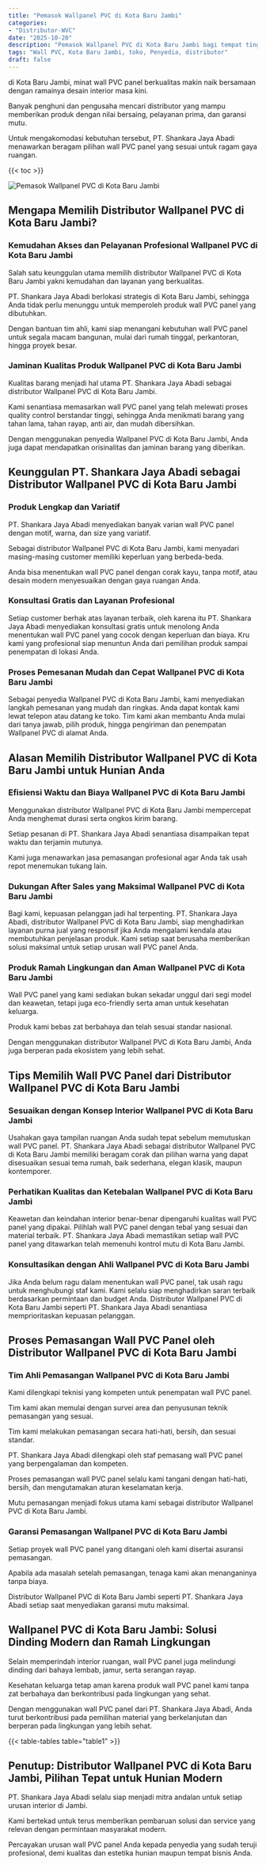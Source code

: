 ```yaml
---
title: "Pemasok Wallpanel PVC di Kota Baru Jambi"
categories: 
- "Distributor-WVC"
date: "2025-10-20"
description: "Pemasok Wallpanel PVC di Kota Baru Jambi bagi tempat tinggal, perkantoran, serta ritel. Material terbaik, pilihan motif, variasi warna modern, dengan layanan pemasangan oleh tim profesional dan jaminan resmi!|Servis penyediaan Wallpanel PVC di Kota Baru Jambi bagi kebutuhan rumah, office, atau toko, dengan produk terbaik dan instalasi oleh tim berpengalaman dan jaminan resmi.|Solusi Wallpanel PVC di Kota Baru Jambi yang terbukti bagi hunian, office, serta gerai, dengan panel unggulan dan instalasi dikerjakan oleh tim berpengalaman dan garansi resmi.|Penjualan Wallpanel PVC di Kota Baru Jambi untuk tempat tinggal, kantor, serta toko, dengan material unggulan dan penempatan dikerjakan oleh tim berpengalaman, lengkap dengan kepastian resmi.}"
tags: "Wall PVC, Kota Baru Jambi, toko, Penyedia, distributor"
draft: false
---
```


di Kota Baru Jambi, minat wall PVC panel berkualitas makin naik bersamaan dengan ramainya desain interior masa kini.

Banyak penghuni dan pengusaha mencari distributor yang mampu memberikan produk dengan nilai bersaing, pelayanan prima, dan garansi mutu.

Untuk mengakomodasi kebutuhan tersebut, PT. Shankara Jaya Abadi menawarkan beragam pilihan wall PVC panel yang sesuai untuk ragam gaya ruangan.

{{< toc >}}

![Pemasok Wallpanel PVC di Kota Baru Jambi](/images/Distributor-WVC/Pemasok-Wallpanel-PVC-di-Kota-Baru-Jambi.png)


## Mengapa Memilih Distributor Wallpanel PVC di Kota Baru Jambi?

### Kemudahan Akses dan Pelayanan Profesional Wallpanel PVC di Kota Baru Jambi

Salah satu keunggulan utama memilih distributor Wallpanel PVC di Kota Baru Jambi yakni kemudahan dan layanan yang berkualitas.

PT. Shankara Jaya Abadi berlokasi strategis di Kota Baru Jambi, sehingga Anda tidak perlu menunggu untuk memperoleh produk wall PVC panel yang dibutuhkan.

Dengan bantuan tim ahli, kami siap menangani kebutuhan wall PVC panel untuk segala macam bangunan, mulai dari rumah tinggal, perkantoran, hingga proyek besar.

### Jaminan Kualitas Produk Wallpanel PVC di Kota Baru Jambi

Kualitas barang menjadi hal utama PT. Shankara Jaya Abadi sebagai distributor Wallpanel PVC di Kota Baru Jambi.

Kami senantiasa memasarkan wall PVC panel yang telah melewati proses quality control berstandar tinggi, sehingga Anda menikmati barang yang tahan lama, tahan rayap, anti air, dan mudah dibersihkan.

Dengan menggunakan penyedia Wallpanel PVC di Kota Baru Jambi, Anda juga dapat mendapatkan orisinalitas dan jaminan barang yang diberikan.

## Keunggulan PT. Shankara Jaya Abadi sebagai Distributor Wallpanel PVC di Kota Baru Jambi

### Produk Lengkap dan Variatif

PT. Shankara Jaya Abadi menyediakan banyak varian wall PVC panel dengan motif, warna, dan size yang variatif.

Sebagai distributor Wallpanel PVC di Kota Baru Jambi, kami menyadari masing-masing customer memiliki keperluan yang berbeda-beda.

Anda bisa menentukan wall PVC panel dengan corak kayu, tanpa motif, atau desain modern menyesuaikan dengan gaya ruangan Anda.

### Konsultasi Gratis dan Layanan Profesional

Setiap customer berhak atas layanan terbaik, oleh karena itu PT. Shankara Jaya Abadi menyediakan konsultasi gratis untuk menolong Anda menentukan wall PVC panel yang cocok dengan keperluan dan biaya. Kru kami yang profesional siap menuntun Anda dari pemilihan produk sampai penempatan di lokasi Anda.

### Proses Pemesanan Mudah dan Cepat Wallpanel PVC di Kota Baru Jambi

Sebagai penyedia Wallpanel PVC di Kota Baru Jambi, kami menyediakan langkah pemesanan yang mudah dan ringkas. Anda dapat kontak kami lewat telepon atau datang ke toko. Tim kami akan membantu Anda mulai dari tanya jawab, pilih produk, hingga pengiriman dan penempatan Wallpanel PVC di alamat Anda.

## Alasan Memilih Distributor Wallpanel PVC di Kota Baru Jambi untuk Hunian Anda

### Efisiensi Waktu dan Biaya Wallpanel PVC di Kota Baru Jambi

Menggunakan distributor Wallpanel PVC di Kota Baru Jambi mempercepat Anda menghemat durasi serta ongkos kirim barang.

Setiap pesanan di PT. Shankara Jaya Abadi senantiasa disampaikan tepat waktu dan terjamin mutunya.

Kami juga menawarkan jasa pemasangan profesional agar Anda tak usah repot menemukan tukang lain.

### Dukungan After Sales yang Maksimal Wallpanel PVC di Kota Baru Jambi

Bagi kami, kepuasan pelanggan jadi hal terpenting. PT. Shankara Jaya Abadi, distributor Wallpanel PVC di Kota Baru Jambi, siap menghadirkan layanan purna jual yang responsif jika Anda mengalami kendala atau membutuhkan penjelasan produk. Kami setiap saat berusaha memberikan solusi maksimal untuk setiap urusan wall PVC panel Anda.

### Produk Ramah Lingkungan dan Aman Wallpanel PVC di Kota Baru Jambi

Wall PVC panel yang kami sediakan bukan sekadar unggul dari segi model dan keawetan, tetapi juga eco-friendly serta aman untuk kesehatan keluarga.

Produk kami bebas zat berbahaya dan telah sesuai standar nasional.

Dengan menggunakan distributor Wallpanel PVC di Kota Baru Jambi, Anda juga berperan pada ekosistem yang lebih sehat.

## Tips Memilih Wall PVC Panel dari Distributor Wallpanel PVC di Kota Baru Jambi

### Sesuaikan dengan Konsep Interior Wallpanel PVC di Kota Baru Jambi

Usahakan gaya tampilan ruangan Anda sudah tepat sebelum memutuskan wall PVC panel. PT. Shankara Jaya Abadi sebagai distributor Wallpanel PVC di Kota Baru Jambi memiliki beragam corak dan pilihan warna yang dapat disesuaikan sesuai tema rumah, baik sederhana, elegan klasik, maupun kontemporer.

### Perhatikan Kualitas dan Ketebalan Wallpanel PVC di Kota Baru Jambi

Keawetan dan keindahan interior benar-benar dipengaruhi kualitas wall PVC panel yang dipakai. Pilihlah wall PVC panel dengan tebal yang sesuai dan material terbaik. PT. Shankara Jaya Abadi memastikan setiap wall PVC panel yang ditawarkan telah memenuhi kontrol mutu di Kota Baru Jambi.

### Konsultasikan dengan Ahli Wallpanel PVC di Kota Baru Jambi

Jika Anda belum ragu dalam menentukan wall PVC panel, tak usah ragu untuk menghubungi staf kami. Kami selalu siap menghadirkan saran terbaik berdasarkan permintaan dan budget Anda. Distributor Wallpanel PVC di Kota Baru Jambi seperti PT. Shankara Jaya Abadi senantiasa memprioritaskan kepuasan pelanggan.

## Proses Pemasangan Wall PVC Panel oleh Distributor Wallpanel PVC di Kota Baru Jambi

### Tim Ahli Pemasangan Wallpanel PVC di Kota Baru Jambi

Kami dilengkapi teknisi yang kompeten untuk penempatan wall PVC panel.

Tim kami akan memulai dengan survei area dan penyusunan teknik pemasangan yang sesuai.

Tim kami melakukan pemasangan secara hati-hati, bersih, dan sesuai standar.

PT. Shankara Jaya Abadi dilengkapi oleh staf pemasang wall PVC panel yang berpengalaman dan kompeten.

Proses pemasangan wall PVC panel selalu kami tangani dengan hati-hati, bersih, dan mengutamakan aturan keselamatan kerja.

Mutu pemasangan menjadi fokus utama kami sebagai distributor Wallpanel PVC di Kota Baru Jambi.

### Garansi Pemasangan Wallpanel PVC di Kota Baru Jambi

Setiap proyek wall PVC panel yang ditangani oleh kami disertai asuransi pemasangan.

Apabila ada masalah setelah pemasangan, tenaga kami akan menanganinya tanpa biaya.

Distributor Wallpanel PVC di Kota Baru Jambi seperti PT. Shankara Jaya Abadi setiap saat menyediakan garansi mutu maksimal.

## Wallpanel PVC di Kota Baru Jambi: Solusi Dinding Modern dan Ramah Lingkungan

Selain memperindah interior ruangan, wall PVC panel juga melindungi dinding dari bahaya lembab, jamur, serta serangan rayap.

Kesehatan keluarga tetap aman karena produk wall PVC panel kami tanpa zat berbahaya dan berkontribusi pada lingkungan yang sehat.

Dengan menggunakan wall PVC panel dari PT. Shankara Jaya Abadi, Anda turut berkontribusi pada pemilihan material yang berkelanjutan dan berperan pada lingkungan yang lebih sehat.

{{< table-tables table="table1" >}}

## Penutup: Distributor Wallpanel PVC di Kota Baru Jambi, Pilihan Tepat untuk Hunian Modern

PT. Shankara Jaya Abadi selalu siap menjadi mitra andalan untuk setiap urusan interior di Jambi.

Kami bertekad untuk terus memberikan pembaruan solusi dan service yang relevan dengan permintaan masyarakat modern.

Percayakan urusan wall PVC panel Anda kepada penyedia yang sudah teruji profesional, demi kualitas dan estetika hunian maupun tempat bisnis Anda.